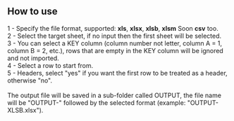 <h2>How to use</h2>
1 - Specify the file format, supported: <b>xls</b>, <b>xlsx</b>, <b>xlsb</b>, <b>xlsm</b> Soon <b>csv</b> too.<br>
2 - Select the target sheet, if no input then the first sheet will be selected.<br>
3 - You can select a KEY column (column number not letter, column A = 1, column B = 2, etc.), rows that are empty in the KEY column will be ignored and not imported.<br>
4 - Select a row to start from.<br>
5 - Headers, select "yes" if you want the first row to be treated as a header, otherwise "no".<br>
<br>
The output file will be saved in a sub-folder called OUTPUT, the file name will be "OUTPUT-" followed by the selected format (example: "OUTPUT-XLSB.xlsx").

